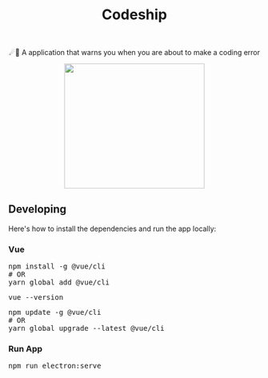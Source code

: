 <h1 align="center">  Codeship</h1>
<br>
<p align="center">☄🌌️ A application that warns you when you are about to make a coding error</p>
<p align="center"><img src="https://media1.giphy.com/media/RFdOyDT5VhdSVr1MgD/giphy.gif" width="280px" height="250px"> </p>

<h2>Developing</h2>
Here's how to install the dependencies and run the app locally:

<h3>Vue</h3>
<pre>
npm install -g @vue/cli
# OR
yarn global add @vue/cli</pre>

<pre>
vue --version</pre>

<pre>
npm update -g @vue/cli
# OR
yarn global upgrade --latest @vue/cli</pre>

<h3> Run App</h3>
<pre>
npm run electron:serve</pre>

